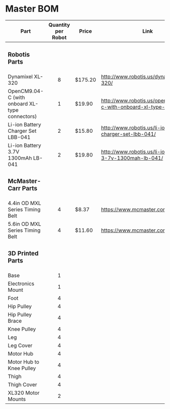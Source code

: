 <h1>Master BOM</h1>

| Part              | Quantity per Robot        |  Price                   | Link
| ----------------- | :-----------------------: |------------------------- | -------------- |
| <h3>Robotis Parts</h3> | | |
| Dynamixel XL-320  | 8 | $175.20 | http://www.robotis.us/dynamixel-xl-320/ |
| OpenCM9.04-C (with onboard XL-type connectors) | 1 | $19.90 | http://www.robotis.us/opencm9-04-c-with-onboard-xl-type-connectors/ |
| Li-ion Battery Charger Set LBB-041 | 2 | $15.80 | http://www.robotis.us/li-ion-battery-charger-set-lbb-041/ |
| Li-ion Battery 3.7V 1300mAh LB-041 | 2 | $19.80 | http://www.robotis.us/li-ion-battery-3-7v-1300mah-lb-041/ |
| <h3>McMaster-Carr Parts</h3> | | |
| 4.4in OD MXL Series Timing Belt  | 4 | $8.37 | https://www.mcmaster.com/7887K13/ |
| 5.6in OD MXL Series Timing Belt  | 4 | $11.60 | https://www.mcmaster.com/7887K15/ |
| <h3>3D Printed Parts</h3> | | | |
| Base | 1 | | |
| Electronics Mount | 1 | | |
| Foot | 4 | | |
| Hip Pulley | 4 | | |
| Hip Pulley Brace | 4 | | |
| Knee Pulley | 4 | | |
| Leg | 4 | | |
| Leg Cover | 4 | | |
| Motor Hub | 4 | | |
| Motor Hub to Knee Pulley | 4 | | |
| Thigh | 4 | | |
| Thigh Cover | 4 | | |
| XL320 Motor Mounts | 2 | | |

